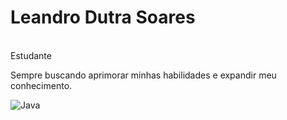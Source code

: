 <h3></h3>
<h1>Leandro Dutra Soares</h1><br>
Estudante

Sempre buscando aprimorar minhas habilidades e expandir meu conhecimento.

![Java](https://img.shields.io/badge/Java-000?style=for-the-badge&logo=java)

<!--
**Letrares/Letrares** is a ✨ _special_ ✨ repository because its `README.md` (this file) appears on your GitHub profile.

Here are some ideas to get you started:

- 🔭 I’m currently working on ...
- 🌱 I’m currently learning ...
- 👯 I’m looking to collaborate on ...
- 🤔 I’m looking for help with ...
- 💬 Ask me about ...
- 📫 How to reach me: ...
- 😄 Pronouns: ...
- ⚡ Fun fact: ...
-->
